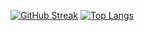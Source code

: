 
[![GitHub Streak](http://github-readme-streak-stats.herokuapp.com?user=admiralkaiz&theme=dark&background=000000)](https://git.io/streak-stats)
[![Top Langs](https://github-readme-stats.vercel.app/api/top-langs/?username=admiralkaiz&layout=compact&theme=vision-friendly-dark)](https://github.com/anuraghazra/github-readme-stats)
